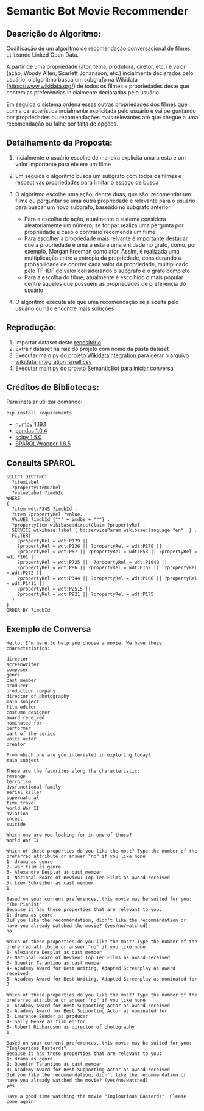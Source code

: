 # Semantic Bot Movie Recommender 

## Descrição do Algoritmo:
Codificação de um algoritmo de recomendação conversacional de filmes utilizando Linked Open Data.

A partir de uma propriedade (ator, tema, produtora, diretor, etc.) e valor (ação, Woody Allen, Scarlett Johansson, etc.) incialmente declarados pelo usuário, o algoritmo busca um subgrafo na Wikidata (https://www.wikidata.org/) de todos os filmes e propriedades deste que contém as preferências inicialmente declaradas pelo usuário.

Em seguida o sistema ordena essas outras propriedades dos filmes que com a característica  incialmente explicitada pelo usuário e vai perguntando por propriedades ou recomendações mais relevantes até que chegue a uma recomendação ou falhe por falta de opções.

## Detalhamento da Proposta:
1. Incialmente o usuário escolhe de maneira explícita uma aresta e um valor importante para ele em um filme
2. Em seguida o algoritmo busca um subgrafo com todos os filmes e respectivas propriedades para limitar o espaço de busca
3. O algoritmo escolhe uma ação, dentre duas, que são: recomendar um filme ou perguntar se uma outra propriedade é relevante para o usuário para buscar um novo subgrafo, baseado no subgrafo anterior
    - Para a escolha de ação, atualmente o sistema considera aleatoriamente um número, se for par realiza uma pergunta por propriedade e caso o contrário recomenda um filme
    - Para escolher a propriedade mais relvante é importante destacar que a propriedade é uma aresta e uma entidade no grafo, como, por exemplo, Morgan Freeman como ator. Assim, é realizada uma multiplicação entre a entropia da propriedade, considerando a probabilidade de ocorrer cada valor da propriedade, multiplicado pelo TF-IDF do valor considerando o subgrafo e o grafo completo
    - Para a escolha do filme, atualmente é escolhido o mais popular dentre aqueles que possuem as propriedades de preferencia do usuário

4. O algoritmo executa até que uma recomendação seja aceita pelo usuário ou não encontre mais soluções

## Reprodução:

1. Importar dataset deste [repositório](https://github.com/LuanSSouza/word-recommender-api/blob/master/dataset.rar)
2. Extrair dataset na raiz do projeto com nome da pasta dataset
3. Executar main.py do projeto [WikidataIntegration](https://github.com/andlzanon/semantic-bot-recommender/tree/main/WikidataIntegration) para gerar o arquivo [wikidata_integration_small.csv](https://github.com/andlzanon/semantic-bot-recommender/blob/main/WikidataIntegration/wikidata_integration_small.csv)
4. Executar main.py do projeto [SemanticBot](https://github.com/andlzanon/semantic-bot-recommender/tree/main/SemanticBot) para iniciar conversa

## Créditos de Bibliotecas:
Para instalar utilizar comando: 
    
    pip install requirements

* [numpy 1.19.1](https://numpy.org/)
* [pandas 1.0.4](https://pandas.pydata.org/)
* [scipy 1.5.0](https://www.scipy.org/)
* [SPARQLWrapper 1.8.5](https://github.com/RDFLib/sparqlwrapper)

## Consulta SPARQL
    SELECT DISTINCT
      ?itemLabel
      ?propertyItemLabel
      ?valueLabel ?imdbId
    WHERE 
    {
      ?item wdt:P345 ?imdbId .
      ?item ?propertyRel ?value.
      VALUES ?imdbId {""" + imdbs + """} .
      ?propertyItem wikibase:directClaim ?propertyRel .
      SERVICE wikibase:label { bd:serviceParam wikibase:language "en". } .
      FILTER( 
        ?propertyRel = wdt:P179 || 
        ?propertyRel = wdt:P136 || ?propertyRel = wdt:P170 || 
        ?propertyRel = wdt:P57 || ?propertyRel = wdt:P58 || ?propertyRel = wdt:P161 ||
        ?propertyRel = wdt:P725 ||  ?propertyRel = wdt:P1040 ||
        ?propertyRel = wdt:P86 || ?propertyRel = wdt:P162 ||  ?propertyRel = wdt:P272 || 
        ?propertyRel = wdt:P344 || ?propertyRel = wdt:P166 || ?propertyRel = wdt:P1411 || 
        ?propertyRel = wdt:P2515 ||
        ?propertyRel = wdt:P921 || ?propertyRel = wdt:P175
      )  
    }
    ORDER BY ?imdbId

## Exemplo de Conversa

    Hello, I'm here to help you choose a movie. We have these characteristics: 

    director
    screenwriter
    composer
    genre
    cast member
    producer
    production company
    director of photography
    main subject
    film editor
    costume designer
    award received
    nominated for
    performer
    part of the series
    voice actor
    creator

    From which one are you interested in exploring today?
    main subject

    These are the favorites along the characteristic:
    revenge
    terrorism
    dysfunctional family
    serial killer
    supernatural
    time travel
    World War II
    aviation
    incest
    suicide

    Which one are you looking for in one of these?
    World War II

    Which of these properties do you like the most? Type the number of the preferred attribute or answer "no" if you like none
    1- drama as genre
    2- war film as genre
    3- Alexandre Desplat as cast member
    4- National Board of Review: Top Ten Films as award received
    5- Liev Schreiber as cast member
    1

    Based on your current preferences, this movie may be suited for you: 
    "The Pianist"
    Because it has these properties that are relevant to you: 
    1: drama as genre
    Did you like the recommendation, didn't like the recommendation or have you already watched the movie? (yes/no/watched)
    no

    Which of these properties do you like the most? Type the number of the preferred attribute or answer "no" if you like none
    1- Alexandre Desplat as cast member
    2- National Board of Review: Top Ten Films as award received
    3- Quentin Tarantino as cast member
    4- Academy Award for Best Writing, Adapted Screenplay as award received
    5- Academy Award for Best Writing, Adapted Screenplay as nominated for
    3

    Which of these properties do you like the most? Type the number of the preferred attribute or answer "no" if you like none
    1- Academy Award for Best Supporting Actor as award received
    2- Academy Award for Best Supporting Actor as nominated for
    3- Lawrence Bender as producer
    4- Sally Menke as film editor
    5- Robert Richardson as director of photography
    1

    Based on your current preferences, this movie may be suited for you: 
    "Inglourious Basterds"
    Because it has these properties that are relevant to you: 
    1: drama as genre
    2: Quentin Tarantino as cast member
    3: Academy Award for Best Supporting Actor as award received
    Did you like the recommendation, didn't like the recommendation or have you already watched the movie? (yes/no/watched)
    yes

    Have a good time watching the movie "Inglourious Basterds". Please come again!